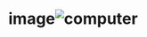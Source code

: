 # image![computer](https://user-images.githubusercontent.com/59688985/154113451-85433ced-2ab8-4c25-9e56-caac511a514c.png)
